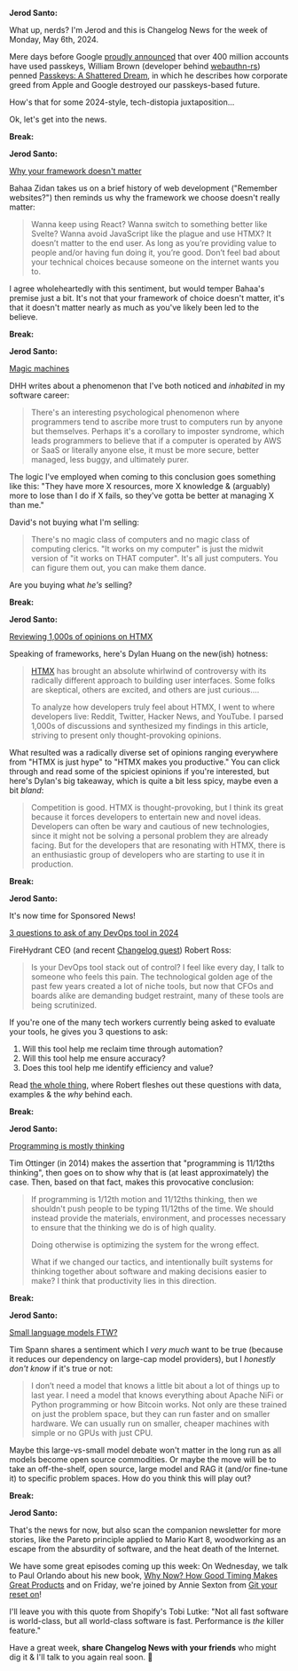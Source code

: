 **Jerod Santo:**

What up, nerds? I'm Jerod and this is Changelog News for the week of Monday, May 6th, 2024.

Mere days before Google [proudly announced](https://blog.google/technology/safety-security/google-passkeys-update-april-2024/) that over 400 million accounts have used passkeys, William Brown (developer behind [webauthn-rs](https://crates.io/crates/webauthn-rs)) penned [Passkeys: A Shattered Dream](https://fy.blackhats.net.au/blog/2024-04-26-passkeys-a-shattered-dream/), in which he describes how corporate greed from Apple and Google destroyed our passkeys-based future.

How's that for some 2024-style, tech-distopia juxtaposition...

Ok, let's get into the news.

**Break:**

**Jerod Santo:**

[Why your framework doesn't matter](https://gebna.gg/blog/brief-history-of-web-development)

Bahaa Zidan takes us on a brief history of web development ("Remember websites?") then reminds us why the framework we choose doesn't really matter:

> Wanna keep using React? Wanna switch to something better like Svelte? Wanna avoid JavaScript like the plague and use HTMX? It doesn’t matter to the end user. As long as you’re providing value to people and/or having fun doing it, you’re good. Don’t feel bad about your technical choices because someone on the internet wants you to.

I agree wholeheartedly with this sentiment, but would temper Bahaa's premise just a bit. It's not that your framework of choice doesn't matter, it's that it doesn't matter nearly as much as you've likely been led to the believe.

**Break:**

**Jerod Santo:**

[Magic machines](https://world.hey.com/dhh/magic-machines-10c534bd)

DHH writes about a phenomenon that I've both noticed and _inhabited_ in my software career:

> There's an interesting psychological phenomenon where programmers tend to ascribe more trust to computers run by anyone but themselves. Perhaps it's a corollary to imposter syndrome, which leads programmers to believe that if a computer is operated by AWS or SaaS or literally anyone else, it must be more secure, better managed, less buggy, and ultimately purer.

The logic I've employed when coming to this conclusion goes something like this: "They have more X resources, more X knowledge & (arguably) more to lose than I do if X fails, so they've gotta be better at managing X than me."

David's not buying what I'm selling:

> There's no magic class of computers and no magic class of computing clerics. "It works on my computer" is just the midwit version of "it works on THAT computer". It's all just computers. You can figure them out, you can make them dance.

Are you buying what _he's_ selling?

**Break:**

**Jerod Santo:**

[Reviewing 1,000s of opinions on HTMX](https://konfigthis.com/blog/htmx/)

Speaking of frameworks, here's Dylan Huang on the new(ish) hotness:

> [HTMX](https://htmx.org) has brought an absolute whirlwind of controversy with its radically different approach to building user interfaces. Some folks are skeptical, others are excited, and others are just curious....
>
> To analyze how developers truly feel about HTMX, I went to where developers live: Reddit, Twitter, Hacker News, and YouTube. I parsed 1,000s of discussions and synthesized my findings in this article, striving to present only thought-provoking opinions.

What resulted was a radically diverse set of opinions ranging everywhere from "HTMX is just hype" to "HTMX makes you productive." You can click through and read some of the spiciest opinions if you're interested, but here's Dylan's big takeaway, which is quite a bit less spicy, maybe even a bit _bland_:

> Competition is good. HTMX is thought-provoking, but I think its great because it forces developers to entertain new and novel ideas. Developers can often be wary and cautious of new technologies, since it might not be solving a personal problem they are already facing. But for the developers that are resonating with HTMX, there is an enthusiastic group of developers who are starting to use it in production.

**Break:**

**Jerod Santo:**

It's now time for Sponsored News!

[3 questions to ask of any DevOps tool in 2024](https://firehydrant.com/blog/3-questions-to-ask-of-any-devops-tool-in-2024/)

FireHydrant CEO (and recent [Changelog guest](https://changelog.com/friends/34)) Robert Ross:

> Is your DevOps tool stack out of control? I feel like every day, I talk to someone who feels this pain. The technological golden age of the past few years created a lot of niche tools, but now that CFOs and boards alike are demanding budget restraint, many of these tools are being scrutinized.

If you're one of the many tech workers currently being asked to evaluate your tools, he gives you 3 questions to ask:

1. Will this tool help me reclaim time through automation?
2. Will this tool help me ensure accuracy?
3. Does this tool help me identify efficiency and value?

Read [the whole thing](https://firehydrant.com/blog/3-questions-to-ask-of-any-devops-tool-in-2024/), where Robert fleshes out these questions with data, examples & the _why_ behind each.

**Break:**

**Jerod Santo:**

[Programming is mostly thinking](http://agileotter.blogspot.com/2014/09/programming-is-mostly-thinking.html)

Tim Ottinger (in 2014) makes the assertion that "programming is 11/12ths thinking", then goes on to show why that is (at least approximately) the case. Then, based on that fact, makes this provocative conclusion:

> If programming is 1/12th motion and 11/12ths thinking, then we shouldn't push people to be typing 11/12ths of the time. We should instead provide the materials, environment, and processes necessary to ensure that the thinking we do is of high quality.
>
> Doing otherwise is optimizing the system for the wrong effect.
>
> What if we changed our tactics, and intentionally built systems for thinking together about software and making decisions easier to make? I think that productivity lies in this direction.

**Break:**

**Jerod Santo:**

[Small language models FTW?](https://medium.com/cloudera-inc/small-language-models-sml-for-the-win-ea0c6fee8061)

Tim Spann shares a sentiment which I _very much_ want to be true (because it reduces our dependency on large-cap model providers), but I _honestly don't know_ if it's true or not:

> I don’t need a model that knows a little bit about a lot of things up to last year. I need a model that knows everything about Apache NiFi or Python programming or how Bitcoin works. Not only are these trained on just the problem space, but they can run faster and on smaller hardware. We can usually run on smaller, cheaper machines with simple or no GPUs with just CPU.

Maybe this large-vs-small model debate won't matter in the long run as all models become open source commodities. Or maybe the move will be to take an off-the-shelf, open source, large model and RAG it (and/or fine-tune it) to specific problem spaces. How do you think this will play out?

**Break:**

**Jerod Santo:**

That's the news for now, but also scan the companion newsletter for more stories, like the Pareto principle applied to Mario Kart 8, woodworking as an escape from the absurdity of software, and the heat death of the Internet.

We have some great episodes coming up this week: On Wednesday, we talk to Paul Orlando about his new book, [Why Now? How Good Timing Makes Great Products](https://www.amazon.com/Why-Now-Timing-Makes-Products/dp/B0CYXSNMT3) and on Friday, we're joined by Annie Sexton from [Git your reset on](https://changelog.fm/480)!

I'll leave you with this quote from Shopify's Tobi Lutke: "Not all fast software is world-class, but all world-class software is fast. Performance is _the_ killer feature."

Have a great week, **share Changelog News with your friends** who might dig it & I'll talk to you again real soon. 💚
